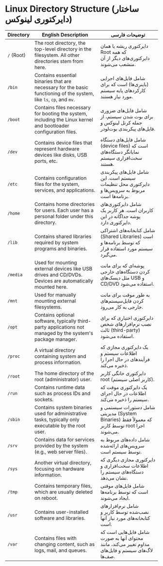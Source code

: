 # Linux Directory Structure (ساختار دایرکتوری لینوکس)

| Directory | English Description | توضیحات فارسی |
|-----------|----------------------|---------------|
| `/` (Root) | The root directory, the top-level directory in the filesystem. All other directories stem from here. | دایرکتوری ریشه یا همان Root که همه دایرکتوری‌های دیگر از آن منشعب می‌شوند. |
| `/bin` | Contains essential binaries that are necessary for the basic functioning of the system, like `ls`, `cp`, and `mv`. | شامل فایل‌های اجرایی (باینری‌ها) است که برای کارکردهای پایه سیستم مورد نیاز هستند. |
| `/boot` | Contains files necessary for booting the system, including the Linux kernel and bootloader configuration files. | شامل فایل‌های ضروری برای بوت شدن سیستم، از جمله کرنل لینوکس و فایل‌های پیکربندی بوت‌لودر. |
| `/dev` | Contains device files that represent hardware devices like disks, USB ports, etc. | شامل فایل‌های دستگاه (device files) است که نمایانگر دستگاه‌های سخت‌افزاری سیستم هستند. |
| `/etc` | Contains configuration files for the system, services, and applications. | شامل فایل‌های پیکربندی سیستم است. این دایرکتوری محل تنظیمات مربوط به سرویس‌ها و برنامه‌ها است. |
| `/home` | Contains home directories for users. Each user has a personal folder under this directory. | شامل دایرکتوری‌های کاربران است. هر کاربر یک پوشه جداگانه در این دایرکتوری دارد. |
| `/lib` | Contains shared libraries required by system programs and binaries. | شامل کتابخانه‌های اشتراکی (Shared Libraries) است که توسط برنامه‌ها و سیستم مورد استفاده قرار می‌گیرد. |
| `/media` | Used for mounting external devices like USB drives and CD/DVDs. Devices are automatically mounted here. | پوشه‌ای که برای مانت کردن دستگاه‌های خارجی مثل دیسک‌های USB و CD/DVD استفاده می‌شود. |
| `/mnt` | Used for manually mounting external filesystems. | به طور موقت برای مانت کردن فایل‌سیستم‌های خارجی به کار می‌رود. |
| `/opt` | Contains optional software, typically third-party applications not managed by the system's package manager. | دایرکتوری اختیاری که برای نصب نرم‌افزارهای شخص ثالث (third-party) استفاده می‌شود. |
| `/proc` | A virtual directory containing system and process information. | یک دایرکتوری مجازی که اطلاعات سیستم و فرآیندهای در حال اجرا را ذخیره می‌کند. |
| `/root` | The home directory of the root (administrator) user. | دایرکتوری خانگی کاربر root (کاربر اصلی سیستم). |
| `/run` | Contains runtime data such as process IDs and sockets. | یک دایرکتوری موقت که اطلاعات در حال اجرای سیستم را ذخیره می‌کند. |
| `/sbin` | Contains system binaries used for administrative tasks, typically only executable by the root user. | شامل دستورات سیستمی و مدیریتی (System Binaries) که معمولاً فقط توسط کاربر root اجرا می‌شوند. |
| `/srv` | Contains data for services provided by the system (e.g., web server files). | شامل داده‌های مربوط به سرویس‌های ارائه‌شده توسط سیستم است. |
| `/sys` | Another virtual directory, focusing on hardware information. | دایرکتوری مجازی دیگری که اطلاعات سخت‌افزاری و دستگاه‌های سیستم را نشان می‌دهد. |
| `/tmp` | Contains temporary files, which are usually deleted on reboot. | شامل فایل‌های موقتی است که توسط برنامه‌ها ایجاد می‌شوند. |
| `/usr` | Contains user-installed software and libraries. | شامل نرم‌افزارهای نصب‌شده توسط کاربر و کتابخانه‌های مورد نیاز آنها است. |
| `/var` | Contains files with changing content, such as logs, mail, and queues. | شامل فایل‌هایی است که محتوای آنها به صورت مداوم تغییر می‌کند، مانند لاگ‌های سیستم و فایل‌های صف‌ها. |
